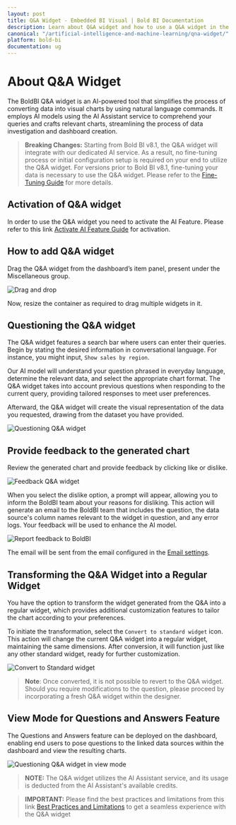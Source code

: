 ```yaml
---
layout: post
title: Q&A Widget - Embedded BI Visual | Bold BI Documentation
description: Learn about Q&A widget and how to use a Q&A widget in the dashboard designing through simple Natural language questions using Bold BI application.
canonical: "/artificial-intelligence-and-machine-learning/qna-widget/"
platform: bold-bi
documentation: ug
---
```


# About Q&A Widget
The BoldBI Q&A widget is an AI-powered tool that simplifies the process of converting data into visual charts by using natural language commands. It employs AI models using the AI Assistant service to comprehend your queries and crafts relevant charts, streamlining the process of data investigation and dashboard creation.

>**Breaking Changes:** Starting from Bold BI v8.1, the Q&A widget will integrate with our dedicated AI service. As a result, no fine-tuning process or initial configuration setup is required on your end to utilize the Q&A widget. 
For versions prior to Bold BI v8.1, fine-tuning your data is necessary to use the Q&A widget. Please refer to the [Fine-Tuning Guide](/utilities/fine-tuning-utility/) for more details.

## Activation of Q&A widget

In order to use the Q&A widget you need to activate the AI Feature. Please refer to this link [Activate AI Feature Guide](/artificial-intelligence-and-machine-learning/activate-ai-feature/) for activation.

## How to add Q&A widget
Drag the Q&A widget from the dashboard’s item panel, present under the Miscellaneous group.

![Drag and drop](/static/assets/artificial-intelligence-and-machine-learning/images/qna-widget/add-qnawidget.png)

Now, resize the container as required to drag multiple widgets in it.

## Questioning the Q&A widget 
The Q&A widget features a search bar where users can enter their queries. Begin by stating the desired information in conversational language. For instance, you might input, `Show sales by region`.

Our AI model will understand your question phrased in everyday language, determine the relevant data, and select the appropriate chart format. The Q&A widget takes into account previous questions when responding to the current query, providing tailored responses to meet user preferences.

Afterward, the Q&A widget will create the visual representation of the data you requested, drawing from the dataset you have provided.

![Questioning Q&A widget](/static/assets/artificial-intelligence-and-machine-learning/images/qna-widget/questioning-qna.png)

## Provide feedback to the generated chart
Review the generated chart and provide feedback by clicking like or dislike.

![Feedback Q&A widget](/static/assets/artificial-intelligence-and-machine-learning/images/qna-widget/feedback-qna.png)

When you select the dislike option, a prompt will appear, allowing you to inform the BoldBI team about your reasons for disliking. This action will generate an email to the BoldBI team that includes the question, the data source's column names relevant to the widget in question, and any error logs. Your feedback will be used to enhance the AI model.

![Report feedback to BoldBI](/static/assets/artificial-intelligence-and-machine-learning/images/qna-widget/reportfeedback-qna.png)

The email will be sent from the email configured in the [Email settings](https://help.boldbi.com/site-administration/email-settings/email-settings-configuration/). 


## Transforming the Q&A Widget into a Regular Widget

You have the option to transform the widget generated from the Q&A into a regular widget, which provides additional customization features to tailor the chart according to your preferences.

To initiate the transformation, select the `Convert to standard widget` icon. This action will change the current Q&A widget into a regular widget, maintaining the same dimensions. After conversion, it will function just like any other standard widget, ready for further customization.

![Convert to Standard widget](/static/assets/artificial-intelligence-and-machine-learning/images/qna-widget/converttostandard-qna.png)

>**Note**: Once converted, it is not possible to revert to the Q&A widget. Should you require modifications to the question, please proceed by incorporating a fresh Q&A widget within the designer.

## View Mode for Questions and Answers Feature

The Questions and Answers feature can be deployed on the dashboard, enabling end users to pose questions to the linked data sources within the dashboard and view the resulting charts.

![Questioning Q&A widget in view mode](/static/assets/artificial-intelligence-and-machine-learning/images/qna-widget/viewmode-qna.png)

>**NOTE:** The Q&A widget utilizes the AI Assistant service, and its usage is deducted from the AI Assistant's available credits.

> **IMPORTANT:** Please find the best practices and limitations from this link [Best Practices and Limitations](/artificial-intelligence-and-machine-learning/generative-ai/best-practices-and-limitations/) to get a seamless experience with the Q&A widget 